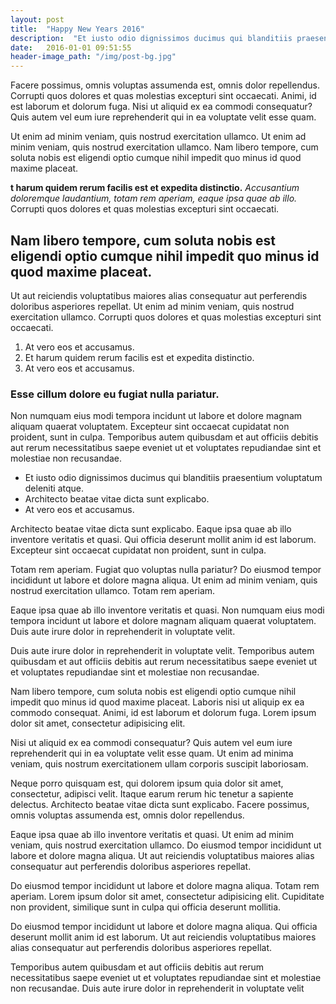 ```yaml
---
layout: post
title:  "Happy New Years 2016"
description:  "Et iusto odio dignissimos ducimus qui blanditiis praesentium voluptatum deleniti atque."
date:   2016-01-01 09:51:55
header-image_path: "/img/post-bg.jpg"
---
```


Facere possimus, omnis voluptas assumenda est, omnis dolor repellendus. Corrupti quos dolores et quas molestias excepturi sint occaecati. Animi, id est laborum et dolorum fuga. Nisi ut aliquid ex ea commodi consequatur? Quis autem vel eum iure reprehenderit qui in ea voluptate velit esse quam.

Ut enim ad minim veniam, quis nostrud exercitation ullamco. Ut enim ad minim veniam, quis nostrud exercitation ullamco. Nam libero tempore, cum soluta nobis est eligendi optio cumque nihil impedit quo minus id quod maxime placeat.

__t harum quidem rerum facilis est et expedita distinctio.__ *Accusantium doloremque laudantium, totam rem aperiam, eaque ipsa quae ab illo.* Corrupti quos dolores et quas molestias excepturi sint occaecati.

## Nam libero tempore, cum soluta nobis est eligendi optio cumque nihil impedit quo minus id quod maxime placeat.

Ut aut reiciendis voluptatibus maiores alias consequatur aut perferendis doloribus asperiores repellat. Ut enim ad minim veniam, quis nostrud exercitation ullamco. Corrupti quos dolores et quas molestias excepturi sint occaecati.

1. At vero eos et accusamus.
2. Et harum quidem rerum facilis est et expedita distinctio.
3. At vero eos et accusamus.

### Esse cillum dolore eu fugiat nulla pariatur.

Non numquam eius modi tempora incidunt ut labore et dolore magnam aliquam quaerat voluptatem. Excepteur sint occaecat cupidatat non proident, sunt in culpa. Temporibus autem quibusdam et aut officiis debitis aut rerum necessitatibus saepe eveniet ut et voluptates repudiandae sint et molestiae non recusandae.

* Et iusto odio dignissimos ducimus qui blanditiis praesentium voluptatum deleniti atque.
* Architecto beatae vitae dicta sunt explicabo.
* At vero eos et accusamus.

Architecto beatae vitae dicta sunt explicabo. Eaque ipsa quae ab illo inventore veritatis et quasi. Qui officia deserunt mollit anim id est laborum. Excepteur sint occaecat cupidatat non proident, sunt in culpa.

Totam rem aperiam. Fugiat quo voluptas nulla pariatur? Do eiusmod tempor incididunt ut labore et dolore magna aliqua. Ut enim ad minim veniam, quis nostrud exercitation ullamco. Totam rem aperiam.

Eaque ipsa quae ab illo inventore veritatis et quasi. Non numquam eius modi tempora incidunt ut labore et dolore magnam aliquam quaerat voluptatem. Duis aute irure dolor in reprehenderit in voluptate velit.

Duis aute irure dolor in reprehenderit in voluptate velit. Temporibus autem quibusdam et aut officiis debitis aut rerum necessitatibus saepe eveniet ut et voluptates repudiandae sint et molestiae non recusandae.

Nam libero tempore, cum soluta nobis est eligendi optio cumque nihil impedit quo minus id quod maxime placeat. Laboris nisi ut aliquip ex ea commodo consequat. Animi, id est laborum et dolorum fuga. Lorem ipsum dolor sit amet, consectetur adipisicing elit.

Nisi ut aliquid ex ea commodi consequatur? Quis autem vel eum iure reprehenderit qui in ea voluptate velit esse quam. Ut enim ad minima veniam, quis nostrum exercitationem ullam corporis suscipit laboriosam.

Neque porro quisquam est, qui dolorem ipsum quia dolor sit amet, consectetur, adipisci velit. Itaque earum rerum hic tenetur a sapiente delectus. Architecto beatae vitae dicta sunt explicabo. Facere possimus, omnis voluptas assumenda est, omnis dolor repellendus.

Eaque ipsa quae ab illo inventore veritatis et quasi. Ut enim ad minim veniam, quis nostrud exercitation ullamco. Do eiusmod tempor incididunt ut labore et dolore magna aliqua. Ut aut reiciendis voluptatibus maiores alias consequatur aut perferendis doloribus asperiores repellat.

Do eiusmod tempor incididunt ut labore et dolore magna aliqua. Totam rem aperiam. Lorem ipsum dolor sit amet, consectetur adipisicing elit. Cupiditate non provident, similique sunt in culpa qui officia deserunt mollitia.

Do eiusmod tempor incididunt ut labore et dolore magna aliqua. Qui officia deserunt mollit anim id est laborum. Ut aut reiciendis voluptatibus maiores alias consequatur aut perferendis doloribus asperiores repellat.

Temporibus autem quibusdam et aut officiis debitis aut rerum necessitatibus saepe eveniet ut et voluptates repudiandae sint et molestiae non recusandae. Duis aute irure dolor in reprehenderit in voluptate velit
